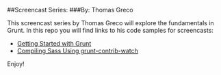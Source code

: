 ##Screencast Series: 
###By: Thomas Greco

This screencast series by Thomas Greco will explore the fundamentals in Grunt. In this repo you will find links to his code samples for screencasts:


- [Getting Started with Grunt](https://github.com/spxds/spp-gruntjs-tg/tree/1_getting_started)
- [Compiling Sass Using grunt-contrib-watch](https://github.com/spxds/spp-gruntjs-tg/tree/2_compiling_sass)




Enjoy!
